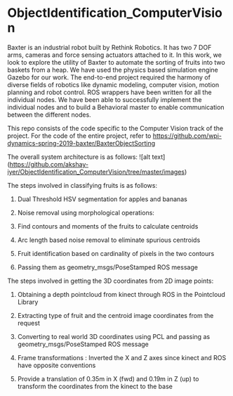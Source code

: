 # ObjectIdentification_ComputerVision

Baxter is an industrial robot built by Rethink Robotics. It has two 7 DOF arms, cameras and force sensing actuators attached to it. In this work, we look to explore the utility of Baxter to automate the sorting of fruits into two baskets from a heap. We have used the physics based simulation engine Gazebo for our work. The end-to-end project required the harmony of diverse fields of robotics like dynamic modeling, computer vision, motion planning and robot control. ROS wrappers have been written for all the individual nodes. We have been able to successfully implement the individual nodes and to build a Behavioral master to enable communication between the different nodes. 

This repo consists of the code specific to the Computer Vision track of the project. For the code of the entire project, refer to https://github.com/wpi-dynamics-spring-2019-baxter/BaxterObjectSorting 

The overall system architecture is as follows:
![alt text] (https://github.com/akshay-iyer/ObjectIdentification_ComputerVision/tree/master/images)

The steps involved in classifying fruits is as follows:
1. Dual Threshold HSV segmentation for apples and bananas 

2. Noise removal using morphological operations:

3. Find contours and moments of the fruits to calculate centroids
 
4. Arc length based noise removal to eliminate spurious centroids

5. Fruit identification based on cardinality of pixels in the two contours

6. Passing them as geometry_msgs/PoseStamped ROS message

The steps involved in getting the 3D coordinates from 2D image points:

1. Obtaining a depth pointcloud from kinect through ROS in the Pointcloud Library

2. Extracting type of fruit and the centroid image coordinates from the request 

3. Converting to real world 3D coordinates using PCL and passing as geometry_msgs/PoseStamped ROS message 

4. Frame transformations : Inverted the X and Z axes since kinect and ROS have opposite conventions

5. Provide a translation of 0.35m in X (fwd) and 0.19m in Z (up) to transform the coordinates from the kinect to the base 
